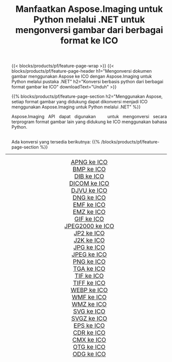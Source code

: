 ﻿---
title: Manfaatkan Aspose.Imaging untuk Python melalui .NET untuk mengonversi gambar dari berbagai format ke ICO 
weight: 3920
url: /id/python-net/conversion/to/ico/ 
lang: id
langdirlevel: 2
locales: zh-hans,ja,it,ru,de,es,fr,nl,id,lt,pl,pt,vi,tr,ko,zh-hant,ar,hi,th,sv,cs,uk,he
description: Anda dapat menggunakan Aspose.Imaging untuk Python melalui pustaka .NET untuk mengonversi dari berbagai format ke ICO
---

{{< blocks/products/pf/feature-page-wrap >}}
{{< blocks/products/pf/feature-page-header h1="Mengonversi dokumen gambar menggunakan Aspose ke ICO dengan Aspose.Imaging untuk Python melalui pustaka .NET" h2="Konversi berbasis python dari berbagai format gambar ke ICO" downloadText="Unduh" >}}


{{% blocks/products/pf/feature-page-section  h2="Menggunakan Aspose, setiap format gambar yang didukung dapat dikonversi menjadi ICO menggunakan Aspose.Imaging untuk Python melalui .NET" %}}
<p align=justify>Aspose.Imaging API dapat digunakan   untuk mengonversi secara terprogram format gambar lain yang didukung ke ICO menggunakan bahasa Python.</p>
<br/>
Ada konversi yang tersedia berikutnya:
{{% /blocks/products/pf/feature-page-section %}}
<div class="container-fluid productfamilypage bg-gray">
    <div class="convertypes bg-gray agp-content section">
        <div class="container">
		<hr style="margin-left:-20px;"/>
		<div class="row other-converters" style="gap: 10px;font-size: 19px;text-align:center;">
		    <div class='col-md-2 other-converter remove-lp remove-rp'><a href="/imaging/id/python-net/conversion/apng-to-ico/" style="padding:15px;">APNG ke ICO</a></div>
<div class='col-md-2 other-converter remove-lp remove-rp'><a href="/imaging/id/python-net/conversion/bmp-to-ico/" style="padding:15px;">BMP ke ICO</a></div>
<div class='col-md-2 other-converter remove-lp remove-rp'><a href="/imaging/id/python-net/conversion/dib-to-ico/" style="padding:15px;">DIB ke ICO</a></div>
<div class='col-md-2 other-converter remove-lp remove-rp'><a href="/imaging/id/python-net/conversion/dicom-to-ico/" style="padding:15px;">DICOM ke ICO</a></div>
<div class='col-md-2 other-converter remove-lp remove-rp'><a href="/imaging/id/python-net/conversion/djvu-to-ico/" style="padding:15px;">DJVU ke ICO</a></div>
<div class='col-md-2 other-converter remove-lp remove-rp'><a href="/imaging/id/python-net/conversion/dng-to-ico/" style="padding:15px;">DNG ke ICO</a></div>
<div class='col-md-2 other-converter remove-lp remove-rp'><a href="/imaging/id/python-net/conversion/emf-to-ico/" style="padding:15px;">EMF ke ICO</a></div>
<div class='col-md-2 other-converter remove-lp remove-rp'><a href="/imaging/id/python-net/conversion/emz-to-ico/" style="padding:15px;">EMZ ke ICO</a></div>
<div class='col-md-2 other-converter remove-lp remove-rp'><a href="/imaging/id/python-net/conversion/gif-to-ico/" style="padding:15px;">GIF ke ICO</a></div>
<div class='col-md-2 other-converter remove-lp remove-rp'><a href="/imaging/id/python-net/conversion/jpeg2000-to-ico/" style="padding:15px;">JPEG2000 ke ICO</a></div>
<div class='col-md-2 other-converter remove-lp remove-rp'><a href="/imaging/id/python-net/conversion/jp2-to-ico/" style="padding:15px;">JP2 ke ICO</a></div>
<div class='col-md-2 other-converter remove-lp remove-rp'><a href="/imaging/id/python-net/conversion/j2k-to-ico/" style="padding:15px;">J2K ke ICO</a></div>
<div class='col-md-2 other-converter remove-lp remove-rp'><a href="/imaging/id/python-net/conversion/jpg-to-ico/" style="padding:15px;">JPG ke ICO</a></div>
<div class='col-md-2 other-converter remove-lp remove-rp'><a href="/imaging/id/python-net/conversion/jpeg-to-ico/" style="padding:15px;">JPEG ke ICO</a></div>
<div class='col-md-2 other-converter remove-lp remove-rp'><a href="/imaging/id/python-net/conversion/png-to-ico/" style="padding:15px;">PNG ke ICO</a></div>
<div class='col-md-2 other-converter remove-lp remove-rp'><a href="/imaging/id/python-net/conversion/tga-to-ico/" style="padding:15px;">TGA ke ICO</a></div>
<div class='col-md-2 other-converter remove-lp remove-rp'><a href="/imaging/id/python-net/conversion/tif-to-ico/" style="padding:15px;">TIF ke ICO</a></div>
<div class='col-md-2 other-converter remove-lp remove-rp'><a href="/imaging/id/python-net/conversion/tiff-to-ico/" style="padding:15px;">TIFF ke ICO</a></div>
<div class='col-md-2 other-converter remove-lp remove-rp'><a href="/imaging/id/python-net/conversion/webp-to-ico/" style="padding:15px;">WEBP ke ICO</a></div>
<div class='col-md-2 other-converter remove-lp remove-rp'><a href="/imaging/id/python-net/conversion/wmf-to-ico/" style="padding:15px;">WMF ke ICO</a></div>
<div class='col-md-2 other-converter remove-lp remove-rp'><a href="/imaging/id/python-net/conversion/wmz-to-ico/" style="padding:15px;">WMZ ke ICO</a></div>
<div class='col-md-2 other-converter remove-lp remove-rp'><a href="/imaging/id/python-net/conversion/svg-to-ico/" style="padding:15px;">SVG ke ICO</a></div>
<div class='col-md-2 other-converter remove-lp remove-rp'><a href="/imaging/id/python-net/conversion/svgz-to-ico/" style="padding:15px;">SVGZ ke ICO</a></div>
<div class='col-md-2 other-converter remove-lp remove-rp'><a href="/imaging/id/python-net/conversion/eps-to-ico/" style="padding:15px;">EPS ke ICO</a></div>
<div class='col-md-2 other-converter remove-lp remove-rp'><a href="/imaging/id/python-net/conversion/cdr-to-ico/" style="padding:15px;">CDR ke ICO</a></div>
<div class='col-md-2 other-converter remove-lp remove-rp'><a href="/imaging/id/python-net/conversion/cmx-to-ico/" style="padding:15px;">CMX ke ICO</a></div>
<div class='col-md-2 other-converter remove-lp remove-rp'><a href="/imaging/id/python-net/conversion/otg-to-ico/" style="padding:15px;">OTG ke ICO</a></div>
<div class='col-md-2 other-converter remove-lp remove-rp'><a href="/imaging/id/python-net/conversion/odg-to-ico/" style="padding:15px;">ODG ke ICO</a></div>
                </div>
        </div>
    </div>
</div>
<br/>

